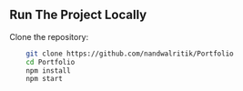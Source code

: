 ## Run The Project Locally
Clone the repository:
```bash
    git clone https://github.com/nandwalritik/Portfolio
    cd Portfolio
    npm install
    npm start
```
